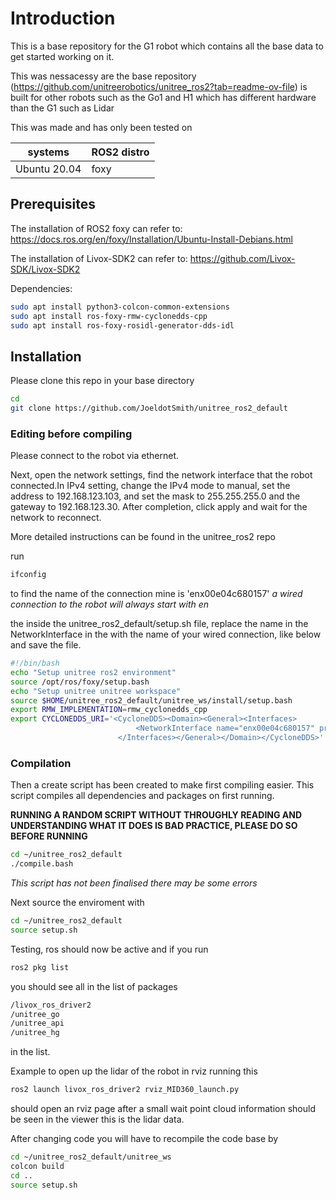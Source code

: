 # Introduction
This is a base repository for the G1 robot which contains all the base data to get started working on it.

This was nessacessy are the base repository (https://github.com/unitreerobotics/unitree_ros2?tab=readme-ov-file) is built for other robots such as the Go1 and H1 which has different hardware than the G1 such as Lidar

This was made and has only been tested on

|systems|ROS2 distro|
|--|--|
|Ubuntu 20.04|foxy|

## Prerequisites

The installation of ROS2 foxy can refer to: https://docs.ros.org/en/foxy/Installation/Ubuntu-Install-Debians.html


The installation of Livox-SDK2 can refer to: https://github.com/Livox-SDK/Livox-SDK2

Dependencies:
``` bash
sudo apt install python3-colcon-common-extensions
sudo apt install ros-foxy-rmw-cyclonedds-cpp
sudo apt install ros-foxy-rosidl-generator-dds-idl

```

## Installation

Please clone this repo in your base directory
```bash
cd
git clone https://github.com/JoeldotSmith/unitree_ros2_default
```

### Editing before compiling

Please connect to the robot via ethernet.

Next, open the network settings, find the network interface that the robot connected.In IPv4 setting, change the IPv4 mode to manual, set the address to 192.168.123.103, and set the mask to 255.255.255.0 and the gateway to 192.168.123.30. After completion, click apply and wait for the network to reconnect.

More detailed instructions can be found in the unitree_ros2 repo

run 
```bash
ifconfig
```
to find the name of the connection mine is 'enx00e04c680157' *a wired connection to the robot will always start with en*

the inside the unitree_ros2_default/setup.sh file, replace the name in the NetworkInterface in the with the name of your wired connection, like below and save the file.
``` bash
#!/bin/bash
echo "Setup unitree ros2 environment"
source /opt/ros/foxy/setup.bash
echo "Setup unitree unitree workspace"
source $HOME/unitree_ros2_default/unitree_ws/install/setup.bash
export RMW_IMPLEMENTATION=rmw_cyclonedds_cpp
export CYCLONEDDS_URI='<CycloneDDS><Domain><General><Interfaces>
                            <NetworkInterface name="enx00e04c680157" priority="default" multicast="default" />
                        </Interfaces></General></Domain></CycloneDDS>'


```


### Compilation

Then a create script has been created to make first compiling easier. This script compiles all dependencies and packages on first running.

**RUNNING A RANDOM SCRIPT WITHOUT THROUGHLY READING AND UNDERSTANDING WHAT IT DOES IS BAD PRACTICE, PLEASE DO SO BEFORE RUNNING**

```bash
cd ~/unitree_ros2_default
./compile.bash
```
*This script has not been finalised there may be some errors*

Next source the enviroment with

```bash
cd ~/unitree_ros2_default
source setup.sh
```

Testing, ros should now be active and if you run 
```bash
ros2 pkg list
```
you should see all in the list of packages 
```bash
/livox_ros_driver2
/unitree_go
/unitree_api
/unitree_hg
```
in the list.

Example to open up the lidar of the robot in rviz running this
``` bash
ros2 launch livox_ros_driver2 rviz_MID360_launch.py
```
should open an rviz page after a small wait point cloud information should be seen in the viewer this is the lidar data.


After changing code you will have to recompile the code base by
``` bash
cd ~/unitree_ros2_default/unitree_ws
colcon build
cd ..
source setup.sh
```








